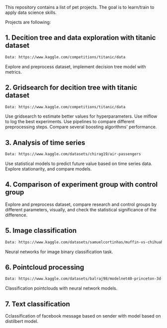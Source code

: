 This repository contains a list of pet projects. The goal is to learn/train to apply data science skills.

Projects are following: 
## 1. Decition tree and data exploration with titanic dataset 
```diff
Data: https://www.kaggle.com/competitions/titanic/data
```
Explore and preprocess dataset, implement decision tree model with metrics.

## 2. Gridsearch for decition tree with titanic dataset 
```diff
Data: https://www.kaggle.com/competitions/titanic/data
```
Use gridsearch to estimate better values for hyperparameters. Use mlflow to log the best experiments. Use pipelines to compare different preprocessing steps. Compare several boosting algorithms' performance.

## 3. Analysis of time series
```diff
Data: https://www.kaggle.com/datasets/chirag19/air-passengers 
```
Use statistical models to predict future value based on time series data. Explore stationarity, and compare models.

## 4. Comparison of experiment group with control group

Explore and preprocess dataset, compare research and control groups by different parameters, visually, and check the statistical significance of the difference.

## 5. Image classification
```diff
Data: https://www.kaggle.com/datasets/samuelcortinhas/muffin-vs-chihuahua-image-classification 
```
Neural networks for image binary classification task.

## 6. Pointcloud processing
```diff
Data: https://www.kaggle.com/datasets/balraj98/modelnet40-princeton-3d-object-dataset 
```
Classification pointclouds with neural network models.

## 7. Text classification

Cclassification of facebook message based on sender with model based on distilbert model.



